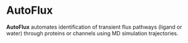 # AutoFlux

**AutoFlux** automates identification of transient flux pathways (ligand or water) through proteins or channels using MD simulation trajectories.
